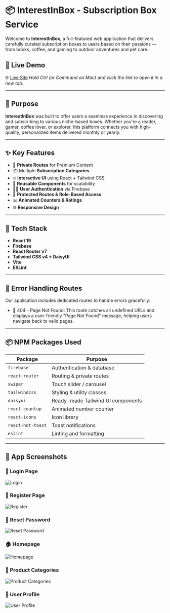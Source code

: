 # 📦 InterestInBox - Subscription Box Service

Welcome to **InterestInBox**, a full-featured web application that delivers carefully curated subscription boxes to users based on their passions — from books, coffee, and gaming to outdoor adventures and pet care.

## 🚀 Live Demo

🌐 [Live Site](https://subscription-service-2346.web.app/) _Hold Ctrl (or Command on Mac) and click the link to open it in a new tab._

---

## 🎯 Purpose

**InterestInBox** was built to offer users a seamless experience in discovering and subscribing to various niche-based boxes. Whether you're a reader, gamer, coffee lover, or explorer, this platform connects you with high-quality, personalized items delivered monthly or yearly.

---

## ✨ Key Features

- 🔐 **Private Routes** for Premium Content
- 📦 Multiple **Subscription Categories**
- 🔥 **Interactive UI** using React + Tailwind CSS
- 🔁 **Reusable Components** for scalability
- 🧑‍💼 **User Authentication** via Firebase
- 🧭 **Protected Routes & Role-Based Access**
- 📊 **Animated Counters & Ratings**
- 🌐 **Responsive Design**

---

## 🧰 Tech Stack

- **React 19**
- **Firebase**
- **React Router v7**
- **Tailwind CSS v4 + DaisyUI**
- **Vite**
- **ESLint**

---

## 🚧 Error Handling Routes

Our application includes dedicated routes to handle errors gracefully:

- 🚫 404 - Page Not Found:
  This route catches all undefined URLs and displays a user-friendly "Page Not Found" message, helping users navigate back to valid pages.

---

## 📦 NPM Packages Used

| Package           | Purpose                           |
| ----------------- | --------------------------------- |
| `firebase`        | Authentication & database         |
| `react-router`    | Routing & private routes          |
| `swiper`          | Touch slider / carousel           |
| `tailwindcss`     | Styling & utility classes         |
| `daisyui`         | Ready-made Tailwind UI components |
| `react-countup`   | Animated number counter           |
| `react-icons`     | Icon library                      |
| `react-hot-toast` | Toast notifications               |
| `eslint`          | Linting and formatting            |

---

## 📸 App Screenshots

### 🔐 Login Page

![Login](https://i.ibb.co/yntVWQ1w/login.png)

### 📝 Register Page

![Register](https://i.ibb.co/TxDtCnK7/register.png)

### 🔁 Reset Password

![Reset Password](https://i.ibb.co/nNT3kXB6/reset-password.png)

### 🏠 Homepage

![Homepage](https://i.ibb.co/9kYRCRFT/banner.png)

### 📂 Product Categories

![Product Categories](https://i.ibb.co/tT8Pm1DC/products.png)

### 👤 User Profile

![User Profile](https://i.ibb.co/SDHmsPhK/profile.png)
